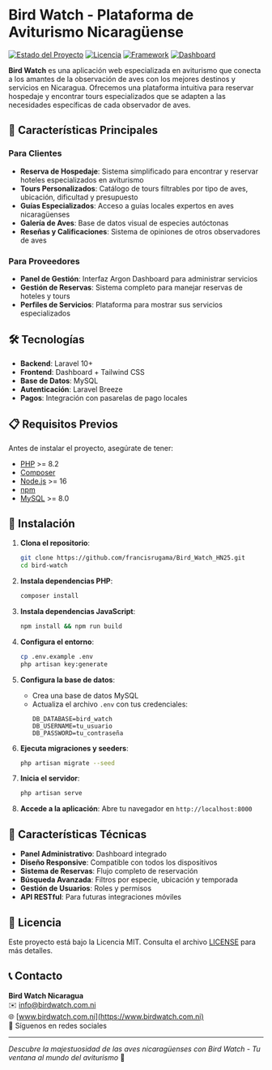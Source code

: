 # Bird Watch - Plataforma de Aviturismo Nicaragüense

[![Estado del Proyecto](https://img.shields.io/badge/estado-en_desarrollo-yellow.svg)](https://github.com/tuusuario/bird-watch)
[![Licencia](https://img.shields.io/badge/licencia-MIT-blue.svg)](https://opensource.org/licenses/MIT)
[![Framework](https://img.shields.io/badge/framework-Laravel-red.svg)](https://laravel.com)
[![Dashboard](https://img.shields.io/badge/dashboard-Argon-success.svg)](https://www.creative-tim.com/product/argon-dashboard)

**Bird Watch** es una aplicación web especializada en aviturismo que conecta a los amantes de la observación de aves con los mejores destinos y servicios en Nicaragua. Ofrecemos una plataforma intuitiva para reservar hospedaje y encontrar tours especializados que se adapten a las necesidades específicas de cada observador de aves.

## 🦜 Características Principales

### Para Clientes
- **Reserva de Hospedaje**: Sistema simplificado para encontrar y reservar hoteles especializados en aviturismo
- **Tours Personalizados**: Catálogo de tours filtrables por tipo de aves, ubicación, dificultad y presupuesto
- **Guías Especializados**: Acceso a guías locales expertos en aves nicaragüenses
- **Galería de Aves**: Base de datos visual de especies autóctonas
- **Reseñas y Calificaciones**: Sistema de opiniones de otros observadores de aves

### Para Proveedores
- **Panel de Gestión**: Interfaz Argon Dashboard para administrar servicios
- **Gestión de Reservas**: Sistema completo para manejar reservas de hoteles y tours
- **Perfiles de Servicios**: Plataforma para mostrar sus servicios especializados

## 🛠️ Tecnologías

- **Backend**: Laravel 10+
- **Frontend**: Dashboard + Tailwind CSS
- **Base de Datos**: MySQL
- **Autenticación**: Laravel Breeze
- **Pagos**: Integración con pasarelas de pago locales

## 📋 Requisitos Previos

Antes de instalar el proyecto, asegúrate de tener:

- [PHP](https://www.php.net/) >= 8.2
- [Composer](https://getcomposer.org/)
- [Node.js](https://nodejs.org/) >= 16
- [npm](https://www.npmjs.com/)
- [MySQL](https://www.mysql.com/) >= 8.0

## 🚀 Instalación

1. **Clona el repositorio**:
   ```bash
   git clone https://github.com/francisrugama/Bird_Watch_HN25.git
   cd bird-watch
   ```

2. **Instala dependencias PHP**:
   ```bash
   composer install
   ```

3. **Instala dependencias JavaScript**:
   ```bash
   npm install && npm run build
   ```

4. **Configura el entorno**:
   ```bash
   cp .env.example .env
   php artisan key:generate
   ```

5. **Configura la base de datos**:
   - Crea una base de datos MySQL
   - Actualiza el archivo `.env` con tus credenciales:
     ```env
     DB_DATABASE=bird_watch
     DB_USERNAME=tu_usuario
     DB_PASSWORD=tu_contraseña
     ```

6. **Ejecuta migraciones y seeders**:
   ```bash
   php artisan migrate --seed
   ```

7. **Inicia el servidor**:
   ```bash
   php artisan serve
   ```

8. **Accede a la aplicación**:
   Abre tu navegador en `http://localhost:8000`


## 🌟 Características Técnicas

- **Panel Administrativo**: Dashboard integrado
- **Diseño Responsive**: Compatible con todos los dispositivos
- **Sistema de Reservas**: Flujo completo de reservación
- **Búsqueda Avanzada**: Filtros por especie, ubicación y temporada
- **Gestión de Usuarios**: Roles y permisos
- **API RESTful**: Para futuras integraciones móviles


## 📄 Licencia

Este proyecto está bajo la Licencia MIT. Consulta el archivo [LICENSE](LICENSE) para más detalles.

## 📞 Contacto

**Bird Watch Nicaragua**  
✉️ info@birdwatch.com.ni  
🌐 [www.birdwatch.com.ni](https://www.birdwatch.com.ni)  
📱 Síguenos en redes sociales

---

*Descubre la majestuosidad de las aves nicaragüenses con Bird Watch - Tu ventana al mundo del aviturismo* 🦜